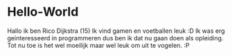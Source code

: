 # Hello-World
Hallo ik ben Rico Dijkstra (15) Ik vind gamen en voetballen leuk :D 
Ik was erg geinteresseerd in programmeren dus ben ik dat nu gaan doen als opleiding. Tot nu toe is het wel moeilijk maar wel leuk om uit te vogelen. :P
